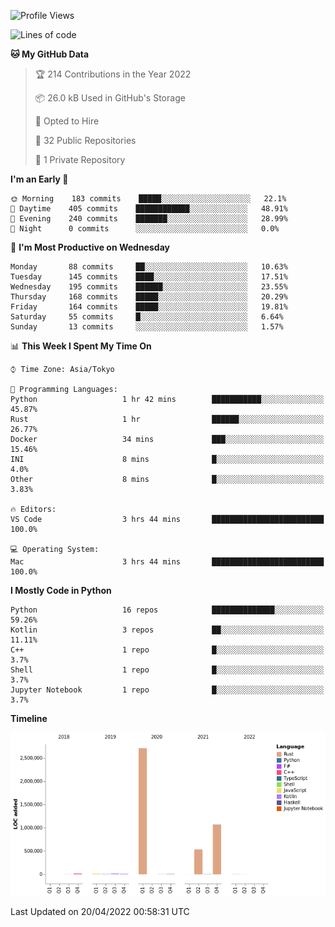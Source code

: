 <!--START_SECTION:waka-->
![Profile Views](http://img.shields.io/badge/Profile%20Views-1-blue)

![Lines of code](https://img.shields.io/badge/From%20Hello%20World%20I%27ve%20Written-4%20Million%20lines%20of%20code-blue)

**🐱 My GitHub Data** 

> 🏆 214 Contributions in the Year 2022
 > 
> 📦 26.0 kB Used in GitHub's Storage 
 > 
> 💼 Opted to Hire
 > 
> 📜 32 Public Repositories 
 > 
> 🔑 1 Private Repository 
 > 
**I'm an Early 🐤** 

```text
🌞 Morning    183 commits    █████░░░░░░░░░░░░░░░░░░░░   22.1% 
🌆 Daytime    405 commits    ████████████░░░░░░░░░░░░░   48.91% 
🌃 Evening    240 commits    ███████░░░░░░░░░░░░░░░░░░   28.99% 
🌙 Night      0 commits      ░░░░░░░░░░░░░░░░░░░░░░░░░   0.0%

```
📅 **I'm Most Productive on Wednesday** 

```text
Monday       88 commits     ██░░░░░░░░░░░░░░░░░░░░░░░   10.63% 
Tuesday      145 commits    ████░░░░░░░░░░░░░░░░░░░░░   17.51% 
Wednesday    195 commits    ██████░░░░░░░░░░░░░░░░░░░   23.55% 
Thursday     168 commits    █████░░░░░░░░░░░░░░░░░░░░   20.29% 
Friday       164 commits    █████░░░░░░░░░░░░░░░░░░░░   19.81% 
Saturday     55 commits     █░░░░░░░░░░░░░░░░░░░░░░░░   6.64% 
Sunday       13 commits     ░░░░░░░░░░░░░░░░░░░░░░░░░   1.57%

```


📊 **This Week I Spent My Time On** 

```text
⌚︎ Time Zone: Asia/Tokyo

💬 Programming Languages: 
Python                   1 hr 42 mins        ███████████░░░░░░░░░░░░░░   45.87% 
Rust                     1 hr                ██████░░░░░░░░░░░░░░░░░░░   26.77% 
Docker                   34 mins             ███░░░░░░░░░░░░░░░░░░░░░░   15.46% 
INI                      8 mins              █░░░░░░░░░░░░░░░░░░░░░░░░   4.0% 
Other                    8 mins              █░░░░░░░░░░░░░░░░░░░░░░░░   3.83%

🔥 Editors: 
VS Code                  3 hrs 44 mins       █████████████████████████   100.0%

💻 Operating System: 
Mac                      3 hrs 44 mins       █████████████████████████   100.0%

```

**I Mostly Code in Python** 

```text
Python                   16 repos            ██████████████░░░░░░░░░░░   59.26% 
Kotlin                   3 repos             ██░░░░░░░░░░░░░░░░░░░░░░░   11.11% 
C++                      1 repo              █░░░░░░░░░░░░░░░░░░░░░░░░   3.7% 
Shell                    1 repo              █░░░░░░░░░░░░░░░░░░░░░░░░   3.7% 
Jupyter Notebook         1 repo              █░░░░░░░░░░░░░░░░░░░░░░░░   3.7%

```


**Timeline**

![Chart not found](https://raw.githubusercontent.com/kitagawa-hr/kitagawa-hr/main/charts/bar_graph.png) 


 Last Updated on 20/04/2022 00:58:31 UTC
<!--END_SECTION:waka-->
